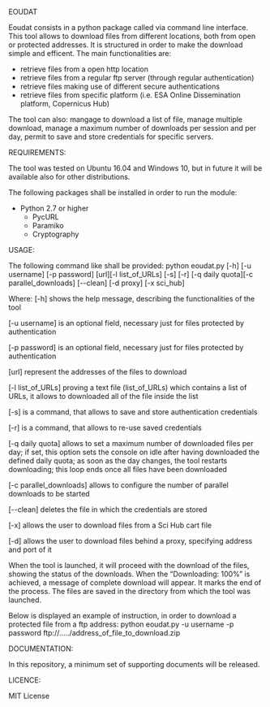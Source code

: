 EOUDAT

Eoudat consists in a python package called via command line interface. 
This tool allows to download files from different locations, both from open or protected addresses. It is structured in order to make the download simple and efficent.
The main functionalities are:
- retrieve files from a open http location
- retrieve files from a regular ftp server (through regular authentication)
- retrieve files making use of different secure authentications
- retrieve files from specific platform (i.e. ESA Online Dissemination platform, Copernicus Hub)

The tool can also: mangage to download a list of file, manage multiple download, manage a maximum number of downloads per session and per day, permit to save and store credentials for specific servers.


REQUIREMENTS:

The tool was tested on Ubuntu 16.04 and Windows 10, but in future it will be available also for other distributions.   

The following packages shall be installed in order to run the module:
- Python 2.7 or higher
	- PycURL 
	- Paramiko
	- Cryptography


USAGE:

The following command like shall be provided:
python <installationPath/>eoudat.py [-h] [-u username] [-p password] [url][-l list_of_URLs] [-s] [-r] [-q daily quota][-c parallel_downloads] [--clean] [-d proxy] [-x 	sci_hub] 

Where:
[-h] shows the help message, describing the functionalities of the tool

[-u username] is an optional field, necessary just for files protected by authentication

[-p password] is an optional field, necessary just for files protected by authentication

[url] represent the addresses of the files to download

[-l list_of_URLs] proving a text file (list_of_URLs) which contains a list of URLs, it allows to downloaded all of the file inside the list

[-s] is a command, that allows to save and store authentication credentials

[-r] is a command, that allows to re-use saved credentials

[-q daily quota] allows to set a maximum number of downloaded files per day; if set, this option sets the console on idle after having downloaded the defined daily quota; as soon as the day changes, the tool restarts downloading; this loop ends once all files have been downloaded 

[-c parallel_downloads] allows to configure the number of parallel downloads to be started

[--clean] deletes the file in which the credentials are stored

[-x] allows the user to download files from a Sci Hub cart file

[-d] allows the user to download files behind a proxy, specifying address and port of it


When the tool is launched, it will proceed with the download of the files, showing the status of the downloads. When the “Downloading: 100%” is achieved, a message of complete download will appear. It marks the end of the process.
The files are saved in the directory from which the tool was launched.

Below is displayed an example of instruction, in order to download a protected file from a ftp address:
python <installationPath/>eoudat.py -u username -p password ftp://...../address_of_file_to_download.zip

DOCUMENTATION:

In this repository, a minimum set of supporting documents will be released.


LICENCE:

MIT License
